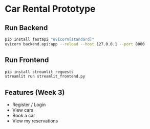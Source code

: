 # Car Rental Prototype

## Run Backend
```bash
pip install fastapi "uvicorn[standard]"
uvicorn backend.api:app --reload --host 127.0.0.1 --port 8000
```

## Run Frontend
```bash
pip install streamlit requests
streamlit run streamlit_frontend.py
```

## Features (Week 3)
- Register / Login
- View cars
- Book a car
- View my reservations

